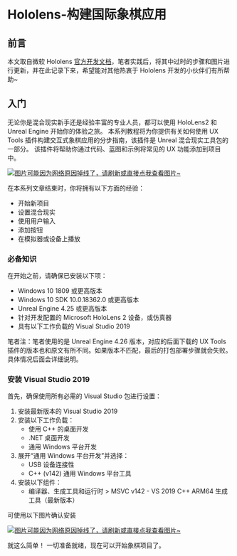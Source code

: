 # Hololens-构建国际象棋应用

## 前言
本文取自微软 Hololens [官方开发文档](https://docs.microsoft.com/zh-cn/windows/mixed-reality/)，笔者实践后，将其中过时的步骤和图片进行更新，并在此记录下来，希望能对其他热衷于 Hololens 开发的小伙伴们有所帮助~

## 入门
无论你是混合现实新手还是经验丰富的专业人员，都可以使用 HoloLens2 和 Unreal Engine 开始你的体验之旅。 本系列教程将为你提供有关如何使用 UX Tools 插件构建交互式象棋应用的分步指南，该插件是 Unreal 混合现实工具包的一部分。 该插件将帮助你通过代码、蓝图和示例将常见的 UX 功能添加到项目中。

[![图片可能因为网络原因掉线了，请刷新或直接点我查看图片~](https://cdn.jsdelivr.net/gh/ylsislove/image-home/test/20210203221424.png)](https://cdn.jsdelivr.net/gh/ylsislove/image-home/test/20210203221424.png)

在本系列文章结束时，你将拥有以下方面的经验：
- 开始新项目
- 设置混合现实
- 使用用户输入
- 添加按钮
- 在模拟器或设备上播放

### 必备知识
在开始之前，请确保已安装以下项：
* Windows 10 1809 或更高版本
* Windows 10 SDK 10.0.18362.0 或更高版本
* Unreal Engine 4.25 或更高版本
* 针对开发配置的 Microsoft HoloLens 2 设备，或仿真器
* 具有以下工作负载的 Visual Studio 2019

笔者注：笔者使用的是 Unreal Engine 4.26 版本，对应的后面下载的 UX Tools 插件的版本也和原文有所不同。如果版本不匹配，最后的打包部署步骤就会失败。具体情况后面会详细说明。

### 安装 Visual Studio 2019
首先，确保使用所有必需的 Visual Studio 包进行设置：
1. 安装最新版本的 Visual Studio 2019
2. 安装以下工作负载：
    - 使用 C++ 的桌面开发
    - .NET 桌面开发
    - 通用 Windows 平台开发
3. 展开“通用 Windows 平台开发”并选择：
    - USB 设备连接性
    - C++ (v142) 通用 Windows 平台工具
4. 安装以下组件：
    - 编译器、生成工具和运行时 > MSVC v142 - VS 2019 C++ ARM64 生成工具（最新版本）

可使用以下图片确认安装

[![图片可能因为网络原因掉线了，请刷新或直接点我查看图片~](https://cdn.jsdelivr.net/gh/ylsislove/image-home/test/20210203222151.png)](https://cdn.jsdelivr.net/gh/ylsislove/image-home/test/20210203222151.png)

就这么简单！ 一切准备就绪，现在可以开始象棋项目了。

